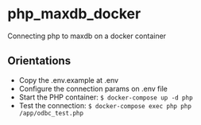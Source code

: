 # php_maxdb_docker
Connecting php to maxdb on a docker container

## Orientations
- Copy the .env.example at .env
- Configure the connection params on .env file
- Start the PHP container: `$ docker-compose up -d php`  
- Test the connection: `$ docker-compose exec php php /app/odbc_test.php`
